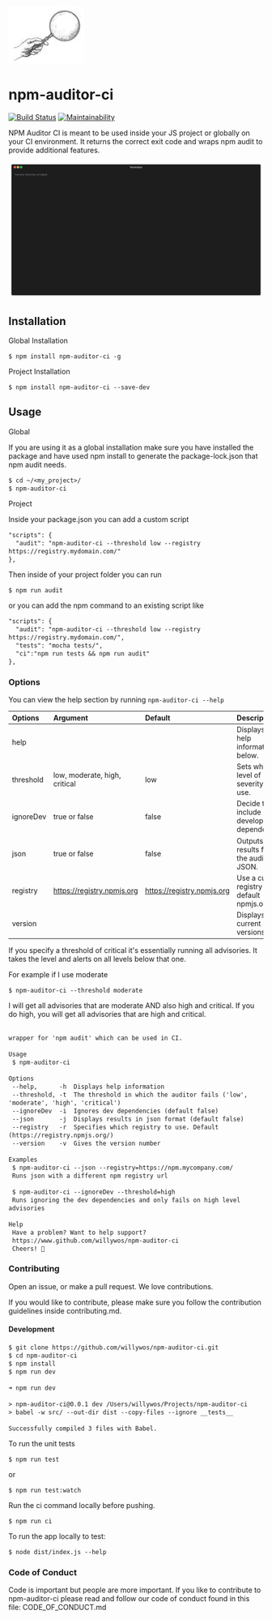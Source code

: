 

![Screenshot](npm-auditor-logo.jpg)

# npm-auditor-ci

[![Build Status](https://travis-ci.org/willywos/npm-auditor-ci.svg?branch=master)](https://travis-ci.org/willywos/npm-auditor-ci)
[![Maintainability](https://api.codeclimate.com/v1/badges/e2ef554d23dd942f6bbd/maintainability)](https://codeclimate.com/github/willywos/npm-auditor-ci/maintainability)

NPM Auditor CI is meant to be used inside your JS project or
globally on your CI environment. It returns the correct exit code and wraps npm audit to provide additional features.

![Movie](npm-auditor-ci.gif)

## Installation

Global Installation
```
$ npm install npm-auditor-ci -g
```

Project Installation
```
$ npm install npm-auditor-ci --save-dev
```

## Usage

Global

If you are using it as a global installation make
sure you have installed the package and have used
npm install to generate the package-lock.json that
npm audit needs.

```
$ cd ~/<my_project>/
$ npm-auditor-ci
```

Project

Inside your package.json you can add a custom script

```
"scripts": {
  "audit": "npm-auditor-ci --threshold low --registry https://registry.mydomain.com/"
},
```

Then inside of your project folder you can run

```
$ npm run audit
```

or you can add the npm command to an existing script like

```
"scripts": {
  "audit": "npm-auditor-ci --threshold low --registry https://registry.mydomain.com/",
  "tests": "mocha tests/",
  "ci":"npm run tests && npm run audit"
},
```

### Options

You can view the help section by running ```npm-auditor-ci --help```

| Options     | Argument                       |Default                     | Description                                    |
|:------------|:------------------------------|:----------------------------|:-----------------------------------------------|
| help        |                               |                             | Displays the help information below.           |
| threshold   | low, moderate, high, critical | low                         | Sets what level of severity to use.            |
| ignoreDev   | true or false                 | false                       | Decide to include development dependencies.    |
| json        | true or false                 | false                       | Outputs the results from the audit in JSON.    |
| registry    | https://registry.npmjs.org    | https://registry.npmjs.org  | Use a custom registry or the default npmjs.org |
| version     |                               |                             | Displays the current versions                  |

If you specify a threshold of critical it's essentially running all advisories. It takes the level and alerts on all levels below that one.

For example if I use moderate

```
$ npm-auditor-ci --threshold moderate
```

I will get all advisories that are moderate AND also high and critical. If you do high, you will get all advisories that are high and critical.


```

wrapper for 'npm audit' which can be used in CI.

Usage
 $ npm-auditor-ci

Options
 --help,      -h  Displays help information
 --threshold, -t  The threshold in which the auditor fails ('low', 'moderate', 'high', 'critical')
 --ignoreDev  -i  Ignores dev dependencies (default false)
 --json       -j  Displays results in json format (default false)
 --registry   -r  Specifies which registry to use. Default (https://registry.npmjs.org/)
 --version    -v  Gives the version number

Examples
 $ npm-auditor-ci --json --registry=https://npm.mycompany.com/
 Runs json with a different npm registry url

 $ npm-auditor-ci --ignoreDev --threshold=high
 Runs ignoring the dev dependencies and only fails on high level advisories

Help
 Have a problem? Want to help support?
 https://www.github.com/willywos/npm-auditor-ci
 Cheers! 🍻

```


### Contributing

Open an issue, or make a pull request. We love contributions.

If you would like to contribute, please make sure you
follow the contribution guidelines inside contributing.md.

#### Development

```
$ git clone https://github.com/willywos/npm-auditor-ci.git
$ cd npm-auditor-ci
$ npm install
$ npm run dev

➜ npm run dev

> npm-auditor-ci@0.0.1 dev /Users/willywos/Projects/npm-auditor-ci
> babel -w src/ --out-dir dist --copy-files --ignore __tests__

Successfully compiled 3 files with Babel.
```

To run the unit tests
```
$ npm run test
```
or
```
$ npm run test:watch
```

Run the ci command locally before pushing.

```
$ npm run ci
```

To run the app locally to test:
```
$ node dist/index.js --help
```

### Code of Conduct

Code is important but people are more important. If you like to contribute to npm-auditor-ci please read and follow our code of conduct found in this file: CODE_OF_CONDUCT.md

